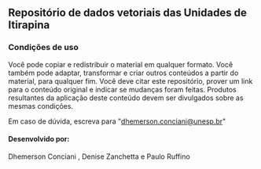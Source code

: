 ## Repositório de dados vetoriais das Unidades de Itirapina

### Condições de uso
Você pode copiar e redistribuir o material em qualquer formato. Você também pode adaptar, transformar e criar outros conteúdos a partir do material, para qualquer fim. Você deve citar este repositório, prover um link para o conteúdo original e indicar se mudanças foram feitas. Produtos resultantes da aplicação deste conteúdo devem ser divulgados sobre as mesmas condições. 
 
Em caso de dúvida, escreva para "dhemerson.conciani@unesp.br"

#### Desenvolvido por: 
Dhemerson Conciani , Denise Zanchetta e Paulo Ruffino
